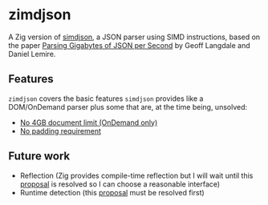 # zimdjson
A Zig version of [simdjson](https://github.com/simdjson/simdjson), a JSON parser using SIMD instructions, based on the paper [Parsing Gigabytes of JSON per Second](https://arxiv.org/abs/1902.08318) by Geoff Langdale and Daniel Lemire.

## Features
`zimdjson` covers the basic features `simdjson` provides like a DOM/OnDemand parser plus some that are, at the time being, unsolved:
- [No 4GB document limit (OnDemand only)](https://github.com/simdjson/simdjson/issues/670)
- [No padding requirement](https://github.com/simdjson/simdjson/issues/174)

## Future work
- Reflection (Zig provides compile-time reflection but I will wait until this [proposal](https://github.com/ziglang/zig/issues/1099) is resolved so I can choose a reasonable interface)
- Runtime detection (this [proposal](https://github.com/ziglang/zig/issues/1018) must be resolved first)

